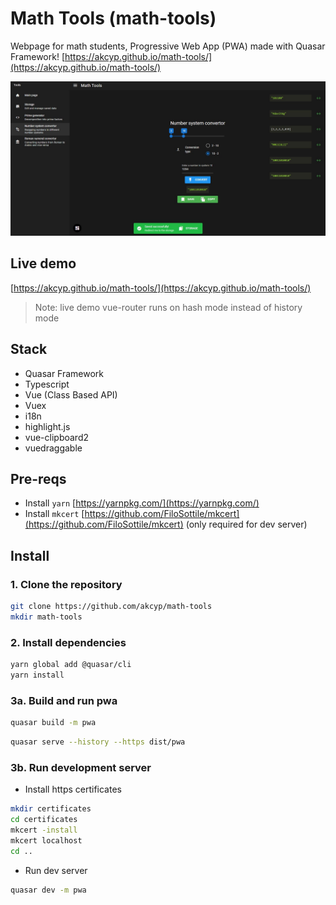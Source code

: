 # Math Tools (math-tools)

Webpage for math students, Progressive Web App (PWA) made with Quasar Framework! [https://akcyp.github.io/math-tools/](https://akcyp.github.io/math-tools/)

![Preview](preview.jpg)

## Live demo

[https://akcyp.github.io/math-tools/](https://akcyp.github.io/math-tools/)

> Note: live demo vue-router runs on hash mode instead of history mode

## Stack

- Quasar Framework
- Typescript
- Vue (Class Based API)
- Vuex
- i18n
- highlight.js
- vue-clipboard2
- vuedraggable

## Pre-reqs

- Install `yarn` [https://yarnpkg.com/](https://yarnpkg.com/)
- Install `mkcert` [https://github.com/FiloSottile/mkcert](https://github.com/FiloSottile/mkcert) (only required for dev server)

## Install

### 1. Clone the repository

```bash
git clone https://github.com/akcyp/math-tools
mkdir math-tools
```

### 2. Install dependencies

```bash
yarn global add @quasar/cli
yarn install
```

### 3a. Build and run pwa

```bash
quasar build -m pwa
```

```bash
quasar serve --history --https dist/pwa
```

### 3b. Run development server

- Install https certificates

```bash
mkdir certificates
cd certificates
mkcert -install
mkcert localhost
cd ..
```

- Run dev server

```bash
quasar dev -m pwa
```

